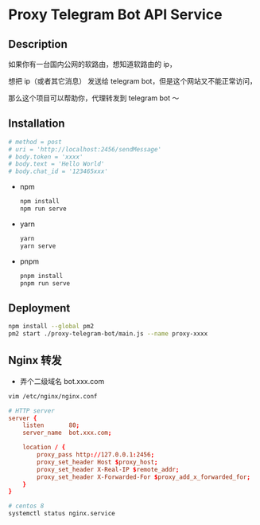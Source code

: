 # Proxy Telegram Bot API Service

## Description

如果你有一台国内公网的软路由，想知道软路由的 ip，

想把 ip（或者其它消息） 发送给 telegram bot，但是这个网站又不能正常访问，

那么这个项目可以帮助你，代理转发到 telegram bot ～

## Installation

```bash
# method = post
# uri = 'http://localhost:2456/sendMessage'
# body.token = 'xxxx'
# body.text = 'Hello World'
# body.chat_id = '123465xxx'
```

- npm

  ```bash
  npm install
  npm run serve
  ```

- yarn

  ```bash
  yarn
  yarn serve
  ```

- pnpm
  ```bash
  pnpm install
  pnpm run serve
  ```

## Deployment

```bash
npm install --global pm2
pm2 start ./proxy-telegram-bot/main.js --name proxy-xxxx
```

## Nginx 转发

- 弄个二级域名 bot.xxx.com

```bash
vim /etc/nginx/nginx.conf
```

```conf
# HTTP server
server {
    listen       80;
    server_name  bot.xxx.com;

    location / {
        proxy_pass http://127.0.0.1:2456;
        proxy_set_header Host $proxy_host;
        proxy_set_header X-Real-IP $remote_addr;
        proxy_set_header X-Forwarded-For $proxy_add_x_forwarded_for;
    }
}
```

```bash
# centos 8
systemctl status nginx.service
```
